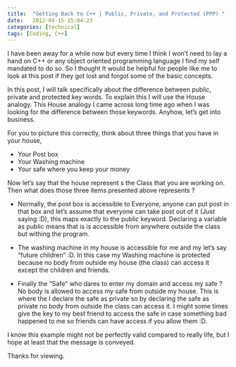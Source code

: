 ```yaml
---
title:  "Getting Back to C++ | Public, Private, and Protected (PPP) "
date:   2012-04-15 15:04:23
categories: [technical]
tags: [Coding, C++]
---
```



I have been away for a while now but every time I think I won’t need to lay a hand on C++ or any object oriented programming language I find my self mandated to do so. So I thought It would be helpful for people like me to look at this post if they got lost and forgot some of the basic concepts.

In this post, I will talk specifically about the difference between public, private and protected key words. To explain this I will use the House analogy. This House analogy I came across long time ago when I was looking for the difference between those keywords. Anyhow, let’s get into business.

For you to picture this correctly, think about three things that you have in your house,

- Your Post box
- Your Washing machine
- Your safe where you keep your money

Now let’s say that the house represent  s the Class that you are working on. Then what does those three items presented above represents ?

- Normally, the post box is accessible to Everyone, anyone can put post in that box and let’s assume that everyone can take post out of it (Just saying :D), this maps exactly  to the public keyword. Declaring a variable as public means that is is accessible from anywhere outside the class but withing the program.

- The washing machine in my house is accessible for me and my let’s say “future children” :D. In this case my Washing machine is protected  because no body from outside my house (the class) can access it except the children and friends.

- Finally the “Safe” who dares to enter my domain and access my safe ? No body is allowed to access my safe from outside my house. This is where the I declare the safe as private so by declaring the safe as private no body from outside the class can access it. I might some times give the key to my best friend to access the safe in case something bad happened to me so friends can have access if you allow them :D.

I know this example might not be perfectly valid compared to really life, but I hope at least that the message is conveyed.

Thanks for viewing.
